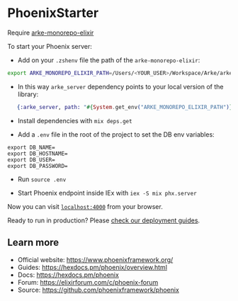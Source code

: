 # PhoenixStarter

Require [arke-monorepo-elixir](https://github.com/arkemishub/arke-monorepo-elixir)

To start your Phoenix server:

* Add on your `.zshenv` file the path of the `arke-monorepo-elixir`:

```bash
export ARKE_MONOREPO_ELIXIR_PATH=/Users/<YOUR_USER>/Workspace/Arke/arke-monorepo-elixir/
```

* In this way `arke_server` dependency points to your local version of the library:
```elixir
   {:arke_server, path: "#{System.get_env("ARKE_MONOREPO_ELIXIR_PATH")}"}
```
* Install dependencies with `mix deps.get`

* Add a `.env` file in the root of the project to set the DB env variables:
```
export DB_NAME=
export DB_HOSTNAME=
export DB_USER=
export DB_PASSWORD=
```

* Run `source .env`

* Start Phoenix endpoint inside IEx with `iex -S mix phx.server`

Now you can visit [`localhost:4000`](http://localhost:4000) from your browser.

Ready to run in production? Please [check our deployment guides](https://hexdocs.pm/phoenix/deployment.html).

## Learn more

  * Official website: https://www.phoenixframework.org/
  * Guides: https://hexdocs.pm/phoenix/overview.html
  * Docs: https://hexdocs.pm/phoenix
  * Forum: https://elixirforum.com/c/phoenix-forum
  * Source: https://github.com/phoenixframework/phoenix
